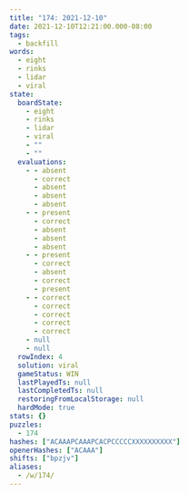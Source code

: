 ```yaml
---
title: "174: 2021-12-10"
date: 2021-12-10T12:21:00.000-08:00
tags:
  - backfill
words:
  - eight
  - rinks
  - lidar
  - viral
state:
  boardState:
    - eight
    - rinks
    - lidar
    - viral
    - ""
    - ""
  evaluations:
    - - absent
      - correct
      - absent
      - absent
      - absent
    - - present
      - correct
      - absent
      - absent
      - absent
    - - present
      - correct
      - absent
      - correct
      - present
    - - correct
      - correct
      - correct
      - correct
      - correct
    - null
    - null
  rowIndex: 4
  solution: viral
  gameStatus: WIN
  lastPlayedTs: null
  lastCompletedTs: null
  restoringFromLocalStorage: null
  hardMode: true
stats: {}
puzzles:
  - 174
hashes: ["ACAAAPCAAAPCACPCCCCCXXXXXXXXXX"]
openerHashes: ["ACAAA"]
shifts: ["bpzjv"]
aliases:
  - /w/174/
---
```

<!-- more -->
